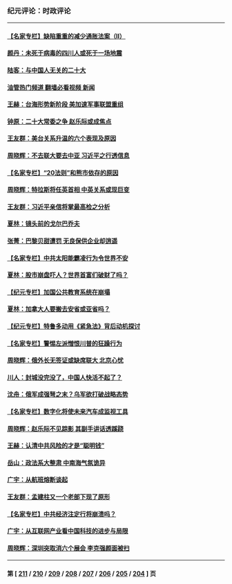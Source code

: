 ### 纪元评论：时政评论
---
#### [【名家专栏】缺陷重重的减少通胀法案（II）](../../pages/nsc1025/n13819340.md?09080330) 
#### [颜丹：未死于病毒的四川人或死于一场地震](../../pages/nsc1025/n13819407.md?09080330) 
#### [陆客：与中国人无关的二十大](../../pages/nsc1025/n13819060.md?09080330) 
#### [油管热门频道 翻墙必看视频 新闻](ok?09080330)
#### [王赫：台海形势新阶段 美加速军事联盟重组](../../pages/nsc1025/n13819036.md?09080330) 
#### [钟原：二十大常委之争 赵乐际或成焦点](../../pages/nsc1025/n13818939.md?09080330) 
#### [王友群：美台关系升温的六个表现及原因](../../pages/nsc1025/n13818842.md?09080330) 
#### [周晓辉：不去联大要去中亚  习近平之行透信息](../../pages/nsc1025/n13818746.md?09080330) 
#### [【名家专栏】“20法则”和熊市依存的原因](../../pages/nsc1025/n13818548.md?09080330) 
#### [周晓辉：特拉斯将任英首相 中英关系或现巨变](../../pages/nsc1025/n13818028.md?09080330) 
#### [王友群：习近平亲信将掌最高检之分析](../../pages/nsc1025/n13818080.md?09080330) 
#### [夏林：镜头前的戈尔巴乔夫](../../pages/nsc1025/n13818083.md?09080330) 
#### [张菁：巴黎贝甜遭罚 无良保供企业却逍遥](../../pages/nsc1025/n13818011.md?09080330) 
#### [【名家专栏】中共太阳能霸凌行为令世界不安](../../pages/nsc1025/n13817785.md?09080330) 
#### [夏林：股市崩盘吓人？世界首富们破财了吗？](../../pages/nsc1025/n13815640.md?09080330) 
#### [【纪元专栏】加国公共教育系统在崩塌](../../pages/nsc1025/n13818000.md?09080330) 
#### [夏林：加拿大人要搬去安省或亚省吗？](../../pages/nsc1025/n13810218.md?09080330) 
#### [【纪元专栏】特鲁多动用《紧急法》背后动机探讨](../../pages/nsc1025/n13815648.md?09080330) 
#### [【名家专栏】警惕左派憎恨川普的狂躁行为](../../pages/nsc1025/n13817217.md?09080330) 
#### [周晓辉：俄外长无签证或缺席联大 北京心忧](../../pages/nsc1025/n13817299.md?09080330) 
#### [川人：封城没完没了，中国人快活不起了？](../../pages/nsc1025/n13817157.md?09080330) 
#### [沈舟：俄军成强弩之末？乌军欲打破战略态势](../../pages/nsc1025/n13816967.md?09080330) 
#### [【名家专栏】数字化将使未来汽车成监视工具](../../pages/nsc1025/n13816854.md?09080330) 
#### [周晓辉：赵乐际不见踪影 其副手讲话透蹊跷](../../pages/nsc1025/n13816807.md?09080330) 
#### [王赫：认清中共风险的才是“聪明钱”](../../pages/nsc1025/n13816677.md?09080330) 
#### [岳山：政法系大整肃 中南海气氛诡异](../../pages/nsc1025/n13816877.md?09080330) 
#### [广宇：从航班熔断谈起](../../pages/nsc1025/n13816644.md?09080330) 
#### [王友群：孟建柱又一个老部下现了原形](../../pages/nsc1025/n13816442.md?09080330) 
#### [【名家专栏】中共经济注定行将崩溃吗？](../../pages/nsc1025/n13816213.md?09080330) 
#### [广宇：从互联网产业看中国科技的进步与局限](../../pages/nsc1025/n13815981.md?09080330) 
#### [周晓辉：深圳突取消六个展会 李克强颜面被扫](../../pages/nsc1025/n13815712.md?09080330) 

---
#### 第 [ [211](./211.md?09080330) / [210](./210.md?09080330) / [209](./209.md?09080330) / [208](./208.md?09080330) / [207](./207.md?09080330) / [206](./206.md?09080330) / [205](./205.md?09080330) / [204](./204.md?09080330) ] 页
